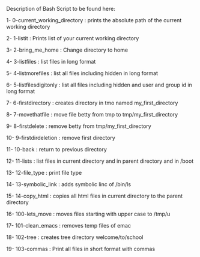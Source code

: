 Description of Bash Script to be found here:

1- 0-current_working_directory : prints the absolute path of the current working directory

2- 1-listit : Prints list of your current working directory

3- 2-bring_me_home : Change directory to home

4- 3-listfiles : list files in long format

5- 4-listmorefiles : list all files including hidden in long format

6- 5-listfilesdigitonly : list all files including hidden and user and group id in long format

7- 6-firstdirectory : creates directory in tmo named my_first_directory

8- 7-movethatfile : move file betty from tmp to tmp/my_first_directory

9- 8-firstdelete : remove betty from tmp/my_first_directory

10- 9-firstdirdeletion : remove first directory

11- 10-back : return to previous directory

12- 11-lists : list files in current directory and in parent directory and in /boot

13- 12-file_type : print file type

14- 13-symbolic_link : adds symbolic linc of /bin/ls

15- 14-copy_html : copies all html files in current directory to the parent directory

16- 100-lets_move : moves files starting with upper case to /tmp/u

17- 101-clean_emacs : removes temp files of emac

18- 102-tree : creates tree directory welcome/to/school

19- 103-commas : Print all files in short format with commas